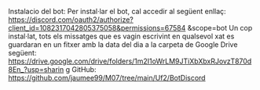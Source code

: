Instalacio del bot:
Per instal·lar el bot, cal accedir al següent enllaç:
https://discord.com/oauth2/authorize?client_id=1082317042805375058&permissions=67584
&scope=bot
Un cop instal·lat, tots els missatges que es vagin escrivint en qualsevol xat es guardaran en
un fitxer amb la data del dia a la carpeta de Google Drive següent:
https://drive.google.com/drive/folders/1m2I1oWrLM9JTiXbXbxRJovzT870d8En_?usp=sharin
g
GitHub:
https://github.com/jaumee99/M07/tree/main/Uf2/BotDiscord